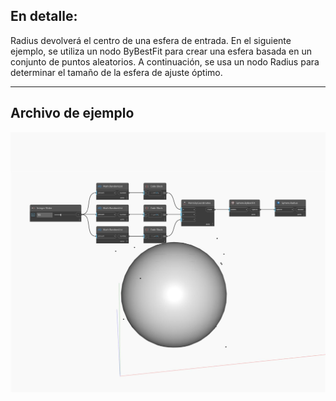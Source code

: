 ## En detalle:
Radius devolverá el centro de una esfera de entrada. En el siguiente ejemplo, se utiliza un nodo ByBestFit para crear una esfera basada en un conjunto de puntos aleatorios. A continuación, se usa un nodo Radius para determinar el tamaño de la esfera de ajuste óptimo.
___
## Archivo de ejemplo

![Radius](./Autodesk.DesignScript.Geometry.Sphere.Radius_img.jpg)

